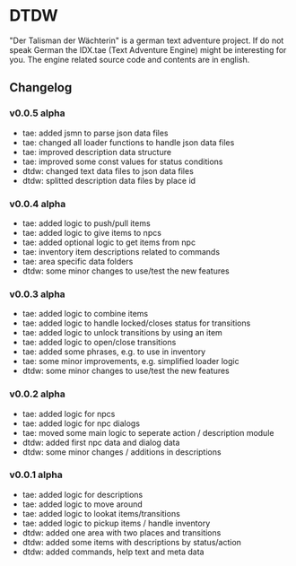 DTDW
====

"Der Talisman der Wächterin" is a german text adventure project. If do not speak
German the IDX.tae (Text Adventure Engine) might be interesting for you. The
engine related source code and contents are in english.

## Changelog

### v0.0.5 alpha
- tae: added jsmn to parse json data files
- tae: changed all loader functions to handle json data files
- tae: improved description data structure
- tae: improved some const values for status conditions
- dtdw: changed text data files to json data files
- dtdw: splitted description data files by place id

### v0.0.4 alpha
- tae: added logic to push/pull items
- tae: added logic to give items to npcs
- tae: added optional logic to get items from npc
- tae: inventory item descriptions related to commands
- tae: area specific data folders
- dtdw: some minor changes to use/test the new features

### v0.0.3 alpha
- tae: added logic to combine items
- tae: added logic to handle locked/closes status for transitions
- tae: added logic to unlock transitions by using an item
- tae: added logic to open/close transitions
- tae: added some phrases, e.g. to use in inventory
- tae: some minor improvements, e.g. simplified loader logic
- dtdw: some minor changes to use/test the new features

### v0.0.2 alpha
- tae: added logic for npcs
- tae: added logic for npc dialogs
- tae: moved some main logic to seperate action / description module
- dtdw: added first npc data and dialog data
- dtdw: some minor changes / additions in descriptions

### v0.0.1 alpha
- tae: added logic for descriptions
- tae: added logic to move around
- tae: added logic to lookat items/transitions
- tae: added logic to pickup items / handle inventory
- dtdw: added one area with two places and transitions
- dtdw: added some items with descriptions by status/action
- dtdw: added commands, help text and meta data
